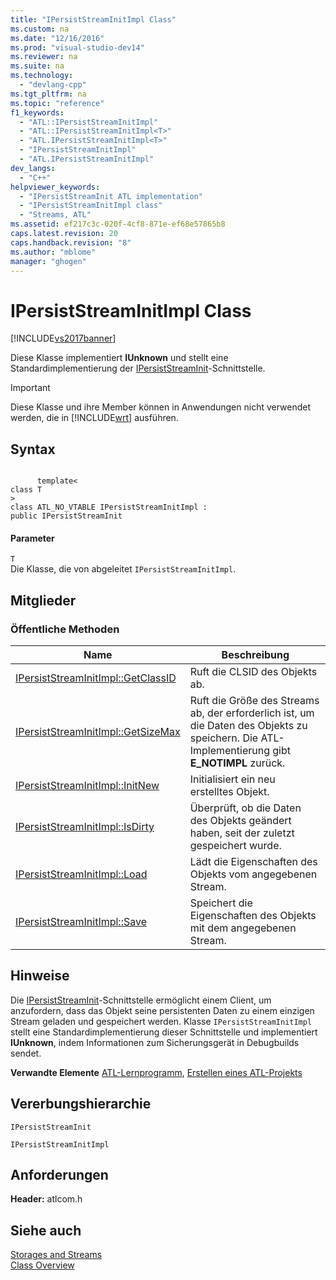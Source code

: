 ```yaml
---
title: "IPersistStreamInitImpl Class"
ms.custom: na
ms.date: "12/16/2016"
ms.prod: "visual-studio-dev14"
ms.reviewer: na
ms.suite: na
ms.technology: 
  - "devlang-cpp"
ms.tgt_pltfrm: na
ms.topic: "reference"
f1_keywords: 
  - "ATL::IPersistStreamInitImpl"
  - "ATL::IPersistStreamInitImpl<T>"
  - "ATL.IPersistStreamInitImpl<T>"
  - "IPersistStreamInitImpl"
  - "ATL.IPersistStreamInitImpl"
dev_langs: 
  - "C++"
helpviewer_keywords: 
  - "IPersistStreamInit ATL implementation"
  - "IPersistStreamInitImpl class"
  - "Streams, ATL"
ms.assetid: ef217c3c-020f-4cf8-871e-ef68e57865b8
caps.latest.revision: 20
caps.handback.revision: "8"
ms.author: "mblome"
manager: "ghogen"
---
```

# IPersistStreamInitImpl Class
[!INCLUDE[vs2017banner](../../assembler/inline/includes/vs2017banner.md)]

Diese Klasse implementiert **IUnknown** und stellt eine Standardimplementierung der [IPersistStreamInit](http://msdn.microsoft.com/library/windows/desktop/ms682273)\-Schnittstelle.  
  
> [!IMPORTANT]
>  Diese Klasse und ihre Member können in Anwendungen nicht verwendet werden, die in [!INCLUDE[wrt](../../atl/reference/includes/wrt_md.md)] ausführen.  
  
## Syntax  
  
```  
  
      template<  
class T   
>  
class ATL_NO_VTABLE IPersistStreamInitImpl :  
public IPersistStreamInit  
```  
  
#### Parameter  
 `T`  
 Die Klasse, die von abgeleitet `IPersistStreamInitImpl`.  
  
## Mitglieder  
  
### Öffentliche Methoden  
  
|Name|Beschreibung|  
|----------|------------------|  
|[IPersistStreamInitImpl::GetClassID](../Topic/IPersistStreamInitImpl::GetClassID.md)|Ruft die CLSID des Objekts ab.|  
|[IPersistStreamInitImpl::GetSizeMax](../Topic/IPersistStreamInitImpl::GetSizeMax.md)|Ruft die Größe des Streams ab, der erforderlich ist, um die Daten des Objekts zu speichern.  Die ATL\-Implementierung gibt **E\_NOTIMPL** zurück.|  
|[IPersistStreamInitImpl::InitNew](../Topic/IPersistStreamInitImpl::InitNew.md)|Initialisiert ein neu erstelltes Objekt.|  
|[IPersistStreamInitImpl::IsDirty](../Topic/IPersistStreamInitImpl::IsDirty.md)|Überprüft, ob die Daten des Objekts geändert haben, seit der zuletzt gespeichert wurde.|  
|[IPersistStreamInitImpl::Load](../Topic/IPersistStreamInitImpl::Load.md)|Lädt die Eigenschaften des Objekts vom angegebenen Stream.|  
|[IPersistStreamInitImpl::Save](../Topic/IPersistStreamInitImpl::Save.md)|Speichert die Eigenschaften des Objekts mit dem angegebenen Stream.|  
  
## Hinweise  
 Die [IPersistStreamInit](http://msdn.microsoft.com/library/windows/desktop/ms682273)\-Schnittstelle ermöglicht einem Client, um anzufordern, dass das Objekt seine persistenten Daten zu einem einzigen Stream geladen und gespeichert werden.  Klasse `IPersistStreamInitImpl` stellt eine Standardimplementierung dieser Schnittstelle und implementiert **IUnknown**, indem Informationen zum Sicherungsgerät in Debugbuilds sendet.  
  
 **Verwandte Elemente** [ATL\-Lernprogramm](../../atl/active-template-library-atl-tutorial.md), [Erstellen eines ATL\-Projekts](../../atl/reference/creating-an-atl-project.md)  
  
## Vererbungshierarchie  
 `IPersistStreamInit`  
  
 `IPersistStreamInitImpl`  
  
## Anforderungen  
 **Header:** atlcom.h  
  
## Siehe auch  
 [Storages and Streams](http://msdn.microsoft.com/library/windows/desktop/aa380352)   
 [Class Overview](../../atl/atl-class-overview.md)